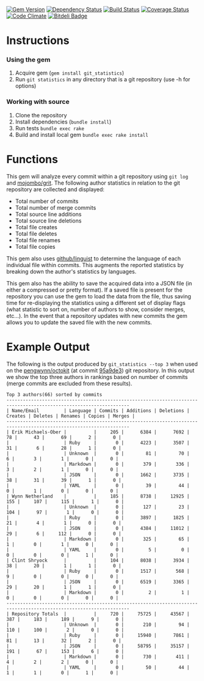 [![Gem Version](https://badge.fury.io/rb/git_statistics.png)](http://badge.fury.io/rb/git_statistics)
[![Dependency Status](https://gemnasium.com/kevinjalbert/git_statistics.png)](https://gemnasium.com/kevinjalbert/git_statistics)
[![Build Status](https://secure.travis-ci.org/kevinjalbert/git_statistics.png?branch=master)](http://travis-ci.org/kevinjalbert/git_statistics)
[![Coverage Status](https://coveralls.io/repos/kevinjalbert/git_statistics/badge.png)](https://coveralls.io/r/kevinjalbert/git_statistics)
[![Code Climate](https://codeclimate.com/github/kevinjalbert/git_statistics.png)](https://codeclimate.com/github/kevinjalbert/git_statistics)
[![Bitdeli Badge](https://d2weczhvl823v0.cloudfront.net/kevinjalbert/git_statistics/trend.png)](https://bitdeli.com/free "Bitdeli Badge")

# Instructions

### Using the gem
1. Acquire gem (`gem install git_statistics`)
2. Run `git statistics` in any directory that is a git repository (use -h for options)

### Working with source
1. Clone the repository
2. Install dependencies (`bundle install`)
3. Run tests `bundle exec rake`
4. Build and install local gem `bundle exec rake install`

# Functions

This gem will analyze every commit within a git repository using `git log` and [mojombo/grit](https://github.com/mojombo/grit). The following author statistics in relation to the git repository are collected and displayed:

* Total number of commits
* Total number of merge commits
* Total source line additions
* Total source line deletions
* Total file creates
* Total file deletes
* Total file renames
* Total file copies

This gem also uses [github/linguist](https://github.com/github/linguist) to determine the language of each individual file within commits. This augments the reported statistics by breaking down the author's statistics by languages.

This gem also has the ability to save the acquired data into a JSON file (in either a compressed or pretty format). If a saved file is present for the repository you can use the gem to load the data from the file, thus saving time for re-displaying the statistics using a different set of display flags (what statistic to sort on, number of authors to show, consider merges, etc...). In the event that a repository updates with new commits the gem allows you to update the saved file with the new commits.

# Example Output
The following is the output produced by `git_statistics --top 3` when used on the [pengwynn/octokit](https://github.com/pengwynn/octokit) (at commit [95a9de3](https://github.com/pengwynn/octokit/commit/95a9de325bee4ca03c9c1d61de2d643666c90037)) git repository. In this output we show the top three authors in rankings based on number of commits (merge commits are excluded from these results).

```
Top 3 authors(66) sorted by commits
-------------------------------------------------------------------------------------------------------------------
| Name/Email         | Language | Commits | Additions | Deletions | Creates | Deletes | Renames | Copies | Merges |
-------------------------------------------------------------------------------------------------------------------
| Erik Michaels-Ober |          |     205 |      6384 |      7692 |      78 |      43 |      69 |      2 |      0 |
|                    | Ruby     |       0 |      4223 |      3507 |      31 |       6 |      28 |      1 |      0 |
|                    | Unknown  |       0 |        81 |        70 |       6 |       3 |       1 |      0 |      0 |
|                    | Markdown |       0 |       379 |       336 |       3 |       2 |       1 |      0 |      0 |
|                    | JSON     |       0 |      1662 |      3735 |      38 |      31 |      39 |      1 |      0 |
|                    | YAML     |       0 |        39 |        44 |       0 |       1 |       0 |      0 |      0 |
| Wynn Netherland    |          |     185 |      8738 |     12925 |     155 |     107 |     115 |      1 |      0 |
|                    | Unknown  |       0 |       127 |        23 |     104 |      97 |       1 |      0 |      0 |
|                    | Ruby     |       0 |      3897 |      1825 |      21 |       4 |       1 |      0 |      0 |
|                    | JSON     |       0 |      4384 |     11012 |      29 |       6 |     112 |      0 |      0 |
|                    | Markdown |       0 |       325 |        65 |       1 |       0 |       1 |      0 |      0 |
|                    | YAML     |       0 |         5 |         0 |       0 |       0 |       0 |      1 |      0 |
| Clint Shryock      |          |     104 |      8038 |      3934 |      38 |      20 |       1 |      1 |      0 |
|                    | Ruby     |       0 |      1517 |       568 |       9 |       0 |       0 |      0 |      0 |
|                    | JSON     |       0 |      6519 |      3365 |      29 |      20 |       1 |      1 |      0 |
|                    | Markdown |       0 |         2 |         1 |       0 |       0 |       0 |      0 |      0 |
-------------------------------------------------------------------------------------------------------------------
| Repository Totals  |          |     720 |     75725 |     43567 |     387 |     183 |     189 |      9 |      0 |
|                    | Unknown  |       0 |       210 |        94 |     110 |     100 |       2 |      0 |      0 |
|                    | Ruby     |       0 |     15940 |      7861 |      81 |      13 |      32 |      2 |      0 |
|                    | JSON     |       0 |     58795 |     35157 |     191 |      67 |     153 |      6 |      0 |
|                    | Markdown |       0 |       730 |       411 |       4 |       2 |       2 |      0 |      0 |
|                    | YAML     |       0 |        50 |        44 |       1 |       1 |       0 |      1 |      0 |
```

